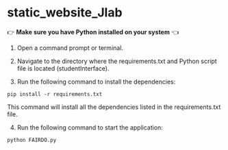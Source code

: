 # static_website_Jlab

👉 **Make sure you have Python installed on your system** 👈


1. Open a command prompt or terminal.

2. Navigate to the directory where the requirements.txt and Python script file is located (studentInterface).

3. Run the following command to install the dependencies:

`pip install -r requirements.txt`

This command will install all the dependencies listed in the requirements.txt file.

4. Run the following command to start the application:

`python FAIRDO.py`
